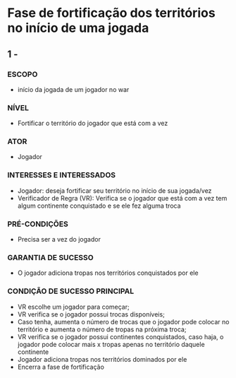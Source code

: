 # Fase de fortificação dos territórios no início de uma jogada
## 1 - 
### ESCOPO
- início da jogada de um jogador no war
### NÍVEL
- Fortificar o território do jogador que está com a vez
### ATOR
- Jogador
### INTERESSES E INTERESSADOS
- Jogador: deseja fortificar seu território no início de sua jogada/vez
- Verificador de Regra (VR): Verifica se o jogador que está com a vez tem algum continente conquistado e se ele fez alguma troca
### PRÉ-CONDIÇÕES
- Precisa ser a vez do jogador
### GARANTIA DE SUCESSO
- O jogador adiciona tropas nos territórios conquistados por ele
### CONDIÇÃO DE SUCESSO PRINCIPAL
- VR escolhe um jogador para começar;
- VR verifica se o jogador possui trocas disponíveis;
- Caso tenha, aumenta o número de trocas que o jogador pode colocar no território e aumenta o número de tropas na próxima troca;
- VR verifica se o jogador possui continentes conquistados, caso haja, o jogador pode colocar mais x tropas apenas no território daquele continente
- Jogador adiciona tropas nos territórios dominados por ele
- Encerra a fase de fortificação
